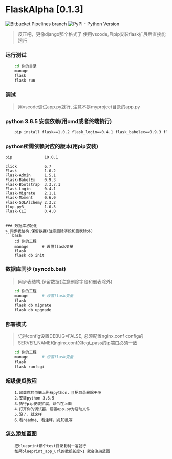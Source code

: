 
# FlaskAlpha [0.1.3]
![Bitbucket Pipelines branch](https://img.shields.io/bitbucket/pipelines/atlassian/adf-builder-javascript/task/SECO-2168.svg) ![PyPI - Python Version](https://img.shields.io/pypi/pyversions/Django.svg) 

> 反正吧，更像django那个格式了
> 使用vscode,且pip安装flask扩展后直接能运行

### 运行测试
```bash
    cd 你的目录
    manage
    flask
    flask run    
```

### 调试
> 用vscode调试app.py就行, 注意不是myproject目录的app.py

### python 3.6.5 安装依赖(用cmd或者终端执行)
```bash
    pip install flask==1.0.2 flask_login==0.4.1 flask_babelex==0.9.3 flask_admin==1.5.1 flask_sqlalchemy==2.3.2 flask_bootstrap==3.3.7.1 flask_migrate==2.1.1 flask_moment==0.6.0 flup-py3==1.0.3 flask-cli==0.4.0
```

### python所需依赖对应的版本(用pip安装)
```
pip              10.0.1

click            6.7
Flask            1.0.2
Flask-Admin      1.5.1
Flask-BabelEx    0.9.3
Flask-Bootstrap  3.3.7.1
Flask-Login      0.4.1
Flask-Migrate    2.1.1
Flask-Moment     0.6.0
Flask-SQLAlchemy 2.3.2
flup-py3         1.0.3
Flask-CLI        0.4.0
```

```

### 数据库初始化
> 同步表结构,保留数据(注意删除字段和删表除外)
```bash
    cd 你的工程
    manage      # 设置flask变量
    flask
    flask db init
```
 
### 数据库同步 (syncdb.bat)
> 同步表结构,保留数据(注意删除字段和删表除外)

```bash
    cd 你的工程
    manage      # 设置flask变量
    flask
    flask db migrate
    flask db upgrade
```

### 部署模式
> 记得config设置DEBUG=FALSE, 必须配置nginx.conf
> config的SERVER_NAME和nginx.conf的fcgi_pass的ip端口必须一致
```bash
    cd 你的工程
    manage      # 设置flask变量
    flask
    flask runfcgi 
```

### 超级傻瓜教程
```
    1.卸载你的电脑上所有python，且把目录删除干净
    2.安装python 3.6.5
    3.执行pip安装扩展，命令在上面
    4.打开你的调试器，设置app.py为启动文件
    5.没了，就这样
    6.看readme, 看注释，别JB乱写
```

### 怎么添加蓝图
```
    把blueprint那个test目录复制一遍就行
    如果blueprint_app_url的数组长度>1 就会注册蓝图
```
